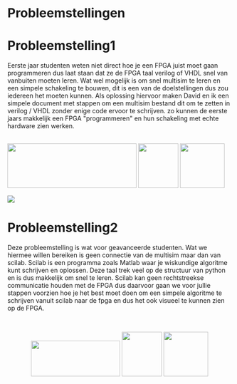 # **Probleemstellingen**

# Probleemstelling1
Eerste jaar studenten weten niet direct hoe je een FPGA juist moet gaan programmeren dus laat staan dat ze de FPGA taal verilog of VHDL snel van vanbuiten moeten leren. Wat wel mogelijk is om snel multisim te leren en een simpele schakeling te bouwen, dit is een van de doelstellingen dus zou iedereen het moeten kunnen. Als oplossing hiervoor maken David en ik een simpele document met stappen om een multisim bestand dit om te zetten in verilog / VHDL zonder enige code ervoor te schrijven. zo kunnen de eerste jaars makkelijk een FPGA "programmeren" en hun schakeling met echte hardware zien werken.  

<br>
<img img width="290" height="100" src='../../img/multisim.png'></img>
<img img width="90" height="100" src='../../img/arrow2.png'></img>
<img width="100" height="100" img src='../../img/fpga.png'></img>
<br>

![](../../img/multisim.png)

# Probleemstelling2
Deze probleemstelling is wat voor geavanceerde studenten. Wat we hiermee willen bereiken is geen connectie van de multisim maar dan van scilab. Scilab is een programma zoals Matlab waar je wiskundige algoritme kunt schrijven en oplossen. Deze taal trek veel op de structuur van python en is dus makkelijk om snel te leren. Scilab kan geen rechtstreekse communicatie houden met de FPGA dus daarvoor gaan we voor jullie stappen voorzien hoe je het best moet doen om een simpele algoritme te schrijven vanuit scilab naar de fpga en dus het ook visueel te kunnen zien op de FPGA.

<br>

<p align="center">
<img img width="200" height="80" src='../../img/scilab.png'></img>
<img img width="90" height="100" src='../../img/arrow2.png'></img>
<img width="100" height="100" img src='../../img/fpga.png'></img>

</p>